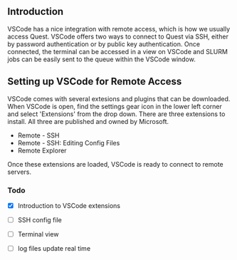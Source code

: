 ## Introduction

VSCode has a nice integration with remote access, which is how we usually access Quest. VSCode offers two ways to connect to Quest via SSH, either by password authentication or by public key authentication. Once connected, the terminal can be accessed in a view on VSCode and SLURM jobs can be easily sent to the queue within the VSCode window. 

## Setting up VSCode for Remote Access

VSCode comes with several extesions and plugins that can be downloaded. When VSCode is open, find the settings gear icon in the lower left corner and select 'Extensions' from the drop down. There are three extensions to install. All three are published and owned by Microsoft.

- Remote - SSH 
- Remote - SSH: Editing Config Files
- Remote Explorer

Once these extensions are loaded, VSCode is ready to connect to remote servers.

### Todo

- [x] Introduction to VSCode extensions
- [ ] SSH config file
- [ ] Terminal view
- [ ] log files update real time

